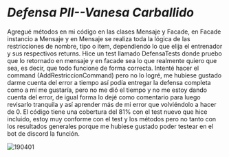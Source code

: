 # *Defensa PII--Vanesa Carballido*

 Agregué métodos en mi código en las clases Mensaje y Facade, en Facade instancio a Mensaje y en Mensaje se realiza toda la lógica de las restricciones de nombre, tipo o item, dependiendo lo que elija el entrenador 
 y sus respectivos returns. Hice un test llamado DefensaTests donde pruebo que lo retornado en mensaje y en facade sea lo que realmente quiero que sea, es decir, que todo funcione de forma correcta. Intenté hacer el command (AddRestriccionCommand) pero no lo logré, me hubiese gustado darme cuenta del error a tiempo así podía entregar la defensa completa como a mí me gustaría, pero no me dió el tiempo y no me estoy dando cuenta del error, de igual forma lo dejé como comentario para luego revisarlo tranquila y así aprender más de mi error que volviéndolo a hacer de 0. El código tiene una cobertura del 81% con el test nuevo que hice incluido, estoy muy conforme con el test y los métodos pero no tanto con los resultados generales porque me hubiese gustado poder testear en el bot de discord la función.
 
 ![190401](https://github.com/user-attachments/assets/58759513-aa47-4dd4-8091-9b8214f261dc)
